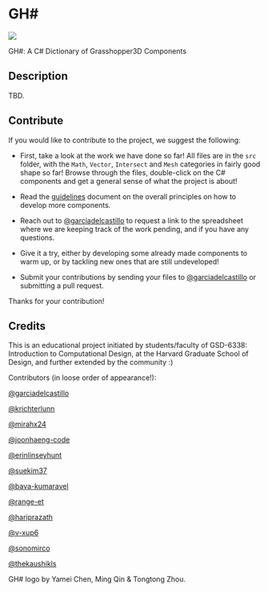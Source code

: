 # GH#

![](assets/logo/ghsharp_logo_color_256.png)

GH#: A C# Dictionary of Grasshopper3D Components

## Description
TBD.

## Contribute
If you would like to contribute to the project, we suggest the following:

- First, take a look at the work we have done so far! All files are in the `src` folder, with the `Math`, `Vector`, `Intersect` and `Mesh` categories in fairly good shape so far! Browse through the files, double-click on the C# components and get a general sense of what the project is about!

- Read the [guidelines](GUIDELINES.md) document on the overall principles on how to develop more components.

- Reach out to [@garciadelcastillo](https://github.com/garciadelcastillo) to request a link to the spreadsheet where we are keeping track of the work pending, and if you have any questions.

- Give it a try, either by developing some already made components to warm up, or by tackling new ones that are still undeveloped! 

- Submit your contributions by sending your files to [@garciadelcastillo](https://github.com/garciadelcastillo) or submitting a pull request.

Thanks for your contribution! 

## Credits

This is an educational project initiated by students/faculty of GSD-6338: Introduction to Computational Design, at the Harvard Graduate School of Design, and further extended by the community :)

Contributors (in loose order of appearance!):

[@garciadelcastillo](https://github.com/garciadelcastillo)

[@krichterlunn](https://github.com/krichterlunn)

[@mirahx24](https://github.com/mirahx24)

[@joonhaeng-code](https://github.com/joonhaeng-code)

[@erinlinseyhunt](https://github.com/erinlinseyhunt)

[@suekim37](https://github.com/suekim37)

[@bava-kumaravel](https://github.com/bava-kumaravel)

[@range-et](https://github.com/range-et)

[@hariprazath](https://github.com/hariprazath)

[@v-xup6](https://github.com/v-xup6)

[@sonomirco](https://github.com/sonomirco)

[@thekaushikls](https://github.com/thekaushikls)

GH# logo by Yamei Chen, Ming Qin & Tongtong Zhou.
